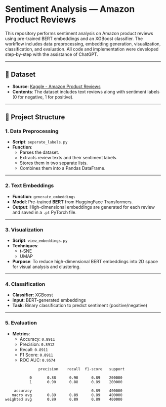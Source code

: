 # Sentiment Analysis — Amazon Product Reviews

This repository performs sentiment analysis on Amazon product reviews using pre-trained BERT embeddings and an XGBoost classifier. The workflow includes data preprocessing, embedding generation, visualization, classification, and evaluation. All code and implementation were developed step-by-step with the assistance of ChatGPT.

---

## 📂 Dataset

- **Source**: [Kaggle - Amazon Product Reviews](https://www.kaggle.com/datasets/bittlingmayer/amazonreviews)
- **Contents**: The dataset includes text reviews along with sentiment labels (0 for negative, 1 for positive).

---

## 🧩 Project Structure

### 1. **Data Preprocessing**
- **Script**: `seperate_labels.py`
- **Function**: 
  - Parses the dataset.
  - Extracts review texts and their sentiment labels.
  - Stores them in two separate lists.
  - Combines them into a Pandas DataFrame.

---

### 2. **Text Embeddings**
- **Function**: `generate_embeddings`
- **Model**: Pre-trained **BERT** from HuggingFace Transformers.
- **Output**: High-dimensional embeddings are generated for each review and saved in a `.pt` PyTorch file.

---

### 3. **Visualization**
- **Script**: `view_embeddings.py`
- **Techniques**: 
  - t-SNE
  - UMAP
- **Purpose**: To reduce high-dimensional BERT embeddings into 2D space for visual analysis and clustering.

---

### 4. **Classification**
- **Classifier**: XGBoost
- **Input**: BERT-generated embeddings
- **Task**: Binary classification to predict sentiment (positive/negative)

---

### 5. **Evaluation**
- **Metrics**:
  - Accuracy: `0.8911`
  - Precision: `0.8912`
  - Recall: `0.8911`
  - F1 Score: `0.8911`
  - ROC AUC: `0.9574`

```text
               precision    recall  f1-score   support

           0       0.88      0.90      0.89    200000
           1       0.90      0.88      0.89    200000

    accuracy                           0.89    400000
   macro avg       0.89      0.89      0.89    400000
weighted avg       0.89      0.89      0.89    400000
